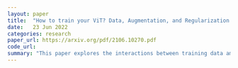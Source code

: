 ```yaml
---
layout: paper
title:  "How to train your ViT? Data, Augmentation, and Regularization in Vision Transformers"
date:   23 Jun 2022
categories: research
paper_url: https://arxiv.org/pdf/2106.10270.pdf
code_url: 
summary: "This paper explores the interactions between training data amount, model regularization or data augmentation (AugReg), model size, and compute budget for Vision Transformers (ViT) in various vision tasks. The authors find that using more compute and AugReg can achieve the same performance as training with significantly more data. They demonstrate that ViTs of various sizes trained on the public ImageNet-21k dataset can match or surpass models trained on the larger, non-public JFT-300M dataset."
---
```


